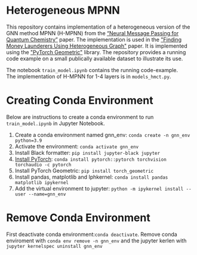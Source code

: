 # Heterogeneous MPNN
This repository contains implementation of a heterogeneous version of the GNN method MPNN (H-MPNN) from the [“Neural Message Passing for Quantum Chemistry”](https://arxiv.org/abs/1704.01212) paper. 
The implementation is used in the ["Finding Money Launderers Using Heterogeneous Graph"](https://arxiv.org/pdf/2307.13499.pdf) paper.
It is implemented using the ["PyTorch Geometric"](https://pytorch-geometric.readthedocs.io/en/latest/index.html) library. 
The repository provides a running code example on a small publically available dataset to illustrate its use. <br>

The notebook `train_model.ipynb` contains the running code-example. <br>
The implementation of H-MPNN for 1-4 layers is in `models_hmct.py`. <br>

# Creating Conda Environment
Below are instructions to create a conda environment to run `train_model.ipynb` in Jupyter Notebook. 

1. Create a conda environment named gnn_env: `conda create -n gnn_env python=3.9`
2. Activate the environment: `conda activate gnn_env`
3. Install Black formatter: `pip install jupyter-black jupyter`
4. [Install PyTorch](https://pytorch.org/get-started/locally/): `conda install pytorch::pytorch torchvision torchaudio -c pytorch`
5. Install PyTorch Geometric: `pip install torch_geometric`
6. Install pandas, matplotlib and Iphkernel: `conda install pandas matplotlib ipykernel`
7. Add the virtual environment to jupyter: `python -m ipykernel install --user --name=gnn_env`
  
# Remove Conda Environment
First deactivate conda environment:`conda deactivate`.
Remove conda enviroment with `conda env remove -n gnn_env` and the jupyter kerlen with `jupyter kernelspec uninstall gnn_env`
